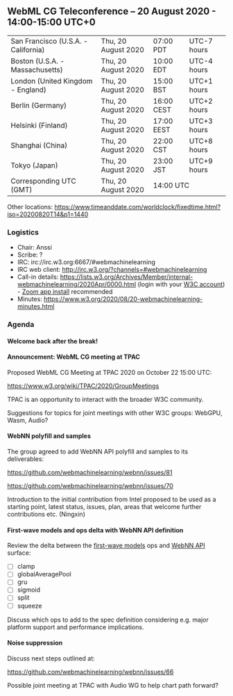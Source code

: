 ## WebML CG Teleconference – 20 August 2020 - 14:00-15:00 UTC+0

<table>
<tr><td> San Francisco (U.S.A. - California) <td> Thu, 20 August 2020 <td> 07:00 PDT <td> UTC-7 hours
<tr><td> Boston (U.S.A. - Massachusetts) <td> Thu, 20 August 2020 <td> 10:00 EDT <td> UTC-4 hours
<tr><td> London (United Kingdom - England) <td> Thu, 20 August 2020 <td> 15:00 BST <td> UTC+1 hours
<tr><td> Berlin (Germany) <td> Thu, 20 August 2020 <td> 16:00 CEST <td> UTC+2 hours
<tr><td> Helsinki (Finland) <td> Thu, 20 August 2020 <td> 17:00 EEST <td> UTC+3 hours
<tr><td> Shanghai (China) <td> Thu, 20 August 2020 <td> 22:00 CST <td> UTC+8 hours
<tr><td> Tokyo (Japan) <td> Thu, 20 August 2020 <td> 23:00 JST <td> UTC+9 hours
<tr><td> Corresponding UTC (GMT) <td> Thu, 20 August 2020 <td colspan=2> 14:00 UTC
</table>

Other locations: https://www.timeanddate.com/worldclock/fixedtime.html?iso=20200820T14&p1=1440

### Logistics

* Chair: Anssi
* Scribe: ?
* IRC: irc://irc.w3.org:6667/#webmachinelearning
* IRC web client: http://irc.w3.org/?channels=#webmachinelearning
* Call-in details: https://lists.w3.org/Archives/Member/internal-webmachinelearning/2020Apr/0000.html (login with your [W3C account](https://www.w3.org/Help/Account/)) - [Zoom app install](https://zoom.us/download) recommended
* Minutes: https://www.w3.org/2020/08/20-webmachinelearning-minutes.html

### Agenda

#### Welcome back after the break!

#### Announcement: WebML CG meeting at TPAC

Proposed WebML CG Meeting at TPAC 2020 on October 22 15:00 UTC:

https://www.w3.org/wiki/TPAC/2020/GroupMeetings

TPAC is an opportunity to interact with the broader W3C community.

Suggestions for topics for joint meetings with other W3C groups: WebGPU, Wasm, Audio?

#### WebNN polyfill and samples

The group agreed to add WebNN API polyfill and samples to its deliverables:

https://github.com/webmachinelearning/webnn/issues/81

https://github.com/webmachinelearning/webnn/issues/70

Introduction to the initial contribution from Intel proposed to be used as a starting point, latest status, issues, plan, areas that welcome further contributions etc. (Ningxin)

#### First-wave models and ops delta with WebNN API definition

Review the delta between the [first-wave models](https://github.com/webmachinelearning/webnn/blob/master/op_compatibility/first_wave_models.md) ops and [WebNN API](https://webmachinelearning.github.io/webnn/#api) surface:

- [ ] clamp
- [ ] globalAveragePool
- [ ] gru
- [ ] sigmoid
- [ ] split
- [ ] squeeze

Discuss which ops to add to the spec definition considering e.g. major platform support and performance implications.

#### Noise suppression

Discuss next steps outlined at:

https://github.com/webmachinelearning/webnn/issues/66

Possible joint meeting at TPAC with Audio WG to help chart path forward?

